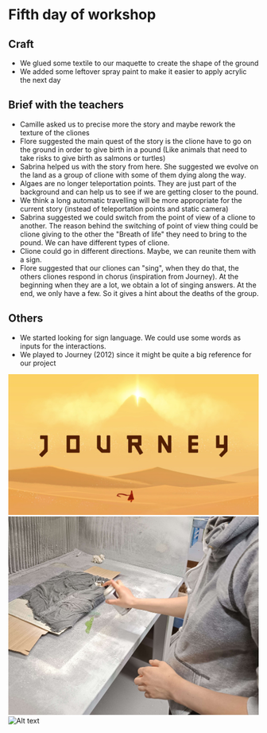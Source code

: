 # Fifth day of workshop

## Craft

- We glued some textile to our maquette to create the shape of the ground
- We added some leftover spray paint to make it easier to apply acrylic the next day

## Brief with the teachers

- Camille asked us to precise more the story and maybe rework the texture of the cliones
- Flore suggested the main quest of the story is the clione have to go on the ground in order to give birth in a pound (Like animals that need to take risks to give birth as salmons or turtles)
- Sabrina helped us with the story from here. She suggested we evolve on the land as a group of clione with some of them dying along the way.
- Algaes are no longer teleportation points. They are just part of the background and can help us to see if we are getting closer to the pound.
- We think a long automatic travelling will be more appropriate for the current story (instead of teleportation points and static camera)
- Sabrina suggested we could switch from the point of view of a clione to another. The reason behind the switching of point of view thing could be clione giving to the other the "Breath of life" they need to bring to the pound. We can have different types of clione.
- Clione could go in different directions. Maybe, we can reunite them with a sign.
- Flore suggested that our cliones can "sing", when they do that, the others cliones respond in chorus (inspiration from Journey). At the beginning when they are a lot, we obtain a lot of singing answers. At the end, we only have a few. So it gives a hint about the deaths of the group.

## Others

- We started looking for sign language. We could use some words as inputs for the interactions.
- We played to Journey (2012) since it might be quite a big reference for our project


![Alt text](pictures/pic_15_05_2023/journey.jpg)
![Alt text](pictures/pic_15_05_2023/leobombe.jpg)
![Alt text](pictures/pic_15_05_2023/maquette_bomb%C3%A9e.jpg)